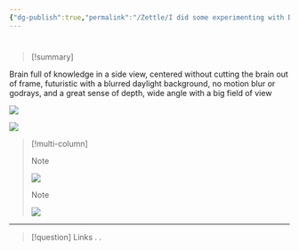 ```yaml
---
{"dg-publish":true,"permalink":"/Zettle/I did some experimenting with Dall-e 2/","title":"> [!summary] ","tags":["ZeType/Ensayo"],"updated":"2023-12-30T18:05:51.014-05:00"}
---
```



#


> [!summary] 
> 

Brain full of knowledge in a side view, centered without cutting the brain out of frame, futuristic with a blurred daylight background, no motion blur or godrays, and a great sense of depth, wide angle with a big field of view

![](https://oaidalleapiprodscus.blob.core.windows.net/private/org-UaGkYBH2Vsuhxo9PKJPzrPng/user-lDme9FuFGOaU8SQWs4FBGrzW/img-aNN97bphHr0O50ec2Vku20yh.png?st=2023-08-31T22%3A12%3A55Z&se=2023-09-01T00%3A12%3A55Z&sp=r&sv=2021-08-06&sr=b&rscd=inline&rsct=image/png&skoid=6aaadede-4fb3-4698-a8f6-684d7786b067&sktid=a48cca56-e6da-484e-a814-9c849652bcb3&skt=2023-08-31T00%3A34%3A51Z&ske=2023-09-01T00%3A34%3A51Z&sks=b&skv=2021-08-06&sig=NtSTJF50uTcqlutdT2woy5ROelDodBoDcM1a3Ij097E%3D)

![](https://oaidalleapiprodscus.blob.core.windows.net/private/org-UaGkYBH2Vsuhxo9PKJPzrPng/user-lDme9FuFGOaU8SQWs4FBGrzW/img-jWGlLZE7ZnJ9Y8Q3mMTZpfHF.png?st=2023-08-31T22%3A11%3A40Z&se=2023-09-01T00%3A11%3A40Z&sp=r&sv=2021-08-06&sr=b&rscd=inline&rsct=image/png&skoid=6aaadede-4fb3-4698-a8f6-684d7786b067&sktid=a48cca56-e6da-484e-a814-9c849652bcb3&skt=2023-08-31T00%3A34%3A59Z&ske=2023-09-01T00%3A34%3A59Z&sks=b&skv=2021-08-06&sig=dT0t2WfKOuIZfq3asVHQ3DZsXeKdkeWPB%2B3qLX88rfg%3D)

> [!multi-column]
> 
> > [!NOTE]
> > ![](https://oaidalleapiprodscus.blob.core.windows.net/private/org-UaGkYBH2Vsuhxo9PKJPzrPng/user-lDme9FuFGOaU8SQWs4FBGrzW/img-uGY4B6EWJPzjb8KXOa6WInkW.png?st=2023-08-31T22%3A07%3A32Z&se=2023-09-01T00%3A07%3A32Z&sp=r&sv=2021-08-06&sr=b&rscd=inline&rsct=image/png&skoid=6aaadede-4fb3-4698-a8f6-684d7786b067&sktid=a48cca56-e6da-484e-a814-9c849652bcb3&skt=2023-08-31T00%3A34%3A43Z&ske=2023-09-01T00%3A34%3A43Z&sks=b&skv=2021-08-06&sig=9cOBWKR%2B57SbET0BNf2vyTGP1McwdQlWAnJWwyPDs4A%3D)
> > 
> 
> > [!NOTE]
> > 
> > ![](https://oaidalleapiprodscus.blob.core.windows.net/private/org-UaGkYBH2Vsuhxo9PKJPzrPng/user-lDme9FuFGOaU8SQWs4FBGrzW/img-HxMVzmsoCGC0LOupVkjGFgeM.png?st=2023-08-31T22%3A06%3A05Z&se=2023-09-01T00%3A06%3A05Z&sp=r&sv=2021-08-06&sr=b&rscd=inline&rsct=image/png&skoid=6aaadede-4fb3-4698-a8f6-684d7786b067&sktid=a48cca56-e6da-484e-a814-9c849652bcb3&skt=2023-08-31T00%3A34%3A21Z&ske=2023-09-01T00%3A34%3A21Z&sks=b&skv=2021-08-06&sig=4gzFNenKMuDfX5OHi6NXmxHpoZGidFA7nfwb9Q1pzpQ%3D)
> > 
> 

> 

- - - 
> [!question] Links
> .
> .
